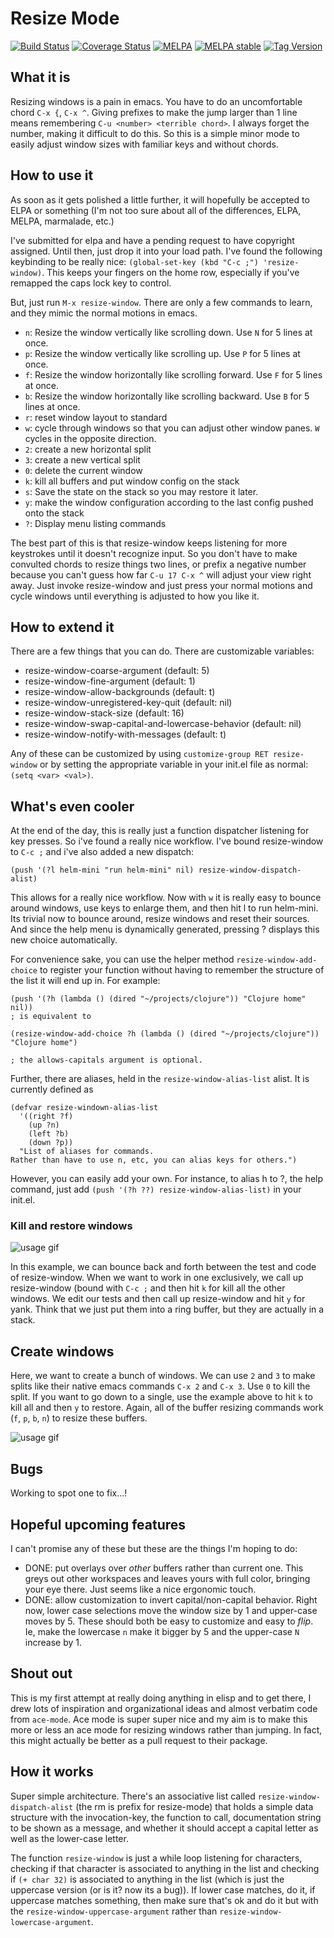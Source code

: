 # Resize Mode #

[![Build Status](https://travis-ci.org/dpsutton/resize-window.svg)](https://travis-ci.org/dpsutton/resize-window)
[![Coverage Status](https://coveralls.io/repos/dpsutton/resize-window/badge.svg?branch=master&service=github)](https://coveralls.io/github/dpsutton/resize-window?branch=master)
[![MELPA](http://melpa.org/packages/resize-window-badge.svg)](http://melpa.org/#/resize-window)
[![MELPA stable](http://stable.melpa.org/packages/resize-window-badge.svg)](http://stable.melpa.org/#/resize-window)
[![Tag Version](https://img.shields.io/github/tag/dpsutton/resize-window.svg)](https://github.com/dpsutton/resize-window/tags)

## What it is ##

Resizing windows is a pain in emacs. You have to do an uncomfortable
chord `C-x {`, `C-x ^`. Giving prefixes to make the jump larger than 1
line means remembering `C-u <number> <terrible chord>`. I always
forget the number, making it difficult to do this. So this is a simple
minor mode to easily adjust window sizes with familiar keys and
without chords.

## How to use it ##

As soon as it gets polished a little further, it will hopefully be
accepted to ELPA or something (I'm not too sure about all of the
differences, ELPA, MELPA, marmalade, etc.)

I've submitted for elpa and have a pending request to have copyright
assigned. Until then, just drop it into your load path. I've found the
following keybinding to be really nice:
`(global-set-key (kbd "C-c ;") 'resize-window)`.
This keeps your fingers on the home row, especially if you've remapped
the caps lock key to control.

But, just run `M-x resize-window`. There are only a few commands to learn,
and they mimic the normal motions in emacs.

- `n`: Resize the window vertically like scrolling down. Use `N` for 5
lines at once.
- `p`: Resize the window vertically like scrolling up. Use `P` for 5
lines at once.
- `f`: Resize the window horizontally like scrolling forward. Use `F`
for 5 lines at once.
- `b`: Resize the window horizontally like scrolling backward. Use `B`
for 5 lines at once.
- `r`: reset window layout to standard
- `w`: cycle through windows so that you can adjust other window
panes. `W` cycles in the opposite direction.
- `2`: create a new horizontal split
- `3`: create a new vertical split
- `0`: delete the current window
- `k`: kill all buffers and put window config on the stack
- `s`: Save the state on the stack so you may restore it later.
- `y`: make the window configuration according to the last config
  pushed onto the stack
- `?`: Display menu listing commands

The best part of this is that resize-window keeps listening for more
keystrokes until it doesn't recognize input. So you don't have to make
convulted chords to resize things two lines, or prefix a negative
number because you can't guess how far `C-u 17 C-x ^` will adjust your
view right away. Just invoke resize-window and just press your normal
motions and cycle windows until everything is adjusted to how you like
it.

## How to extend it ##

There are a few things that you can do. There are customizable variables:
- resize-window-coarse-argument (default: 5)
- resize-window-fine-argument (default: 1)
- resize-window-allow-backgrounds (default: t)
- resize-window-unregistered-key-quit (default: nil)
- resize-window-stack-size (default: 16)
- resize-window-swap-capital-and-lowercase-behavior (default: nil)
- resize-window-notify-with-messages (default: t)

Any of these can be customized by using `customize-group RET
resize-window` or by setting the appropriate variable in your init.el
file as normal: `(setq <var> <val>)`.

## What's even cooler ##

At the end of the day, this is really just a function dispatcher
listening for key presses. So i've found a really nice workflow. I've
bound resize-window to `C-c ;` and i've also added a new dispatch:

    (push '(?l helm-mini "run helm-mini" nil) resize-window-dispatch-alist)

This allows for a really nice workflow. Now with `w` it is really easy
to bounce around windows, use keys to enlarge them, and then hit l to
run helm-mini. Its trivial now to bounce around, resize windows and
reset their sources. And since the help menu is dynamically generated,
pressing ? displays this new choice automatically.

For convenience sake, you can use the helper method `resize-window-add-choice`
to register your function without having to remember the structure of the list
it will end up in. For example:

    (push '(?h (lambda () (dired "~/projects/clojure")) "Clojure home" nil))
    ; is equivalent to

    (resize-window-add-choice ?h (lambda () (dired "~/projects/clojure")) "Clojure home")

    ; the allows-capitals argument is optional.

Further, there are aliases, held in the `resize-window-alias-list` alist. It is
currently defined as

    (defvar resize-windown-alias-list
      '((right ?f)
        (up ?n)
        (left ?b)
        (down ?p))
      "List of aliases for commands.
    Rather than have to use n, etc, you can alias keys for others.")

However, you can easily add your own. For instance, to alias h to ?,
the help command, just add `(push '(?h ??) resize-window-alias-list)` in your init.el.

### Kill and restore windows ##

![usage gif](images/kill_windows.gif)

In this example, we can bounce back and forth between the test and
code of resize-window. When we want to work in one exclusively, we
call up resize-window (bound with `C-c ;` and then hit `k` for kill
all the other windows. We edit our tests and then call up
resize-window and hit `y` for yank. Think that we just put them into a
ring buffer, but they are actually in a stack.

## Create windows ##

Here, we want to create a bunch of windows. We can use `2` and `3` to
make splits like their native emacs commands `C-x 2` and `C-x 3`. Use
`0` to kill the split. If you want to go down to a single, use the
example above to hit `k` to kill all and then `y` to restore. Again,
all of the buffer resizing commands work (`f`, `p`, `b`, `n`) to
resize these buffers.

![usage gif](images/navigate.gif)

## Bugs ##

Working to spot one to fix...!

## Hopeful upcoming features ##

I can't promise any of these but these are the things I'm hoping to
do:

- DONE: put overlays over *other* buffers rather than current one. This
greys out other workspaces and leaves yours with full color,
bringing your eye there. Just seems like a nice ergonomic touch.
- DONE: allow customization to invert capital/non-capital behavior. Right
now, lower case selections move the window size by 1 and upper-case
moves by 5. These should both be easy to customize and easy to
*flip*. Ie, make the lowercase `n` make it bigger by 5 and the
upper-case `N` increase by 1.

## Shout out ##

This is my first attempt at really doing anything in elisp and to get
there, I drew lots of inspiration and organizational ideas and almost
verbatim code from `ace-mode`. Ace mode is super super nice and my aim
is to make this more or less an ace mode for resizing windows rather
than jumping. In fact, this might actually be better as a pull request
to their package.

## How it works ##

Super simple architecture. There's an associative list called
`resize-window-dispatch-alist` (the rm is prefix for resize-mode) that
holds a simple data structure with the invocation-key, the function to
call, documentation string to be shown as a message, and whether it
should accept a capital letter as well as the lower-case letter.

The function `resize-window` is just a while loop listening for
characters, checking if that character is associated to anything in
the list and checking if `(+ char 32)` is associated to anything in
the list (which is just the uppercase version (or is it? now its a
bug)). If lower case matches, do it, if uppercase matches something,
then make sure that's ok and do it but with the
`resize-window-uppercase-argument` rather than
`resize-window-lowercase-argument`.
